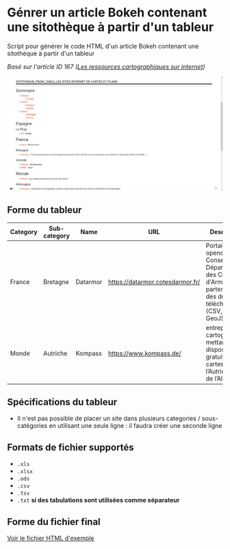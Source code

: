 # Génrer un article Bokeh contenant une sitothèque à partir d'un tableur

Script pour générer le code HTML d'un article Bokeh contenant une sitothèque à partir d'un tableur

_Basé sur l'article ID 167 ([Les ressources cartographiques sur internet](https://www.archires.archi.fr/cms/articleview/id/167))_

![Exemple de rendu sur le portail ArchiRès](example_archires.png)

## Forme du tableur

|Category|Sub-category|Name|URL|Description|
|---|---|---|---|---|
|France|Bretagne|Datarmor|https://datarmor.cotesdarmor.fr/|Portail opendata du Conseil Départemental des Côtes d'Armor et ses partenaires, des données à télécharger (CSV, GeoJSON, ...)|
|Monde|Autriche|Kompass|https://www.kompass.de/|entreprise de cartographie mettant à disposition gratuite des cartes de l’Autriche et de l’Allemagne|

## Spécifications du tableur

* Il n'est pas possible de placer un site dans plusieurs categories / sous-catégories en utilisant une seule ligne : il faudra créer une seconde ligne

## Formats de fichier supportés

* `.xls`
* `.xlsx`
* `.ods`
* `.csv`
* `.tsv`
* `.txt` __si des tabulations sont utilisées comme séparateur__

## Forme du fichier final

[Voir le fichier HTML d'exemple](example.html)